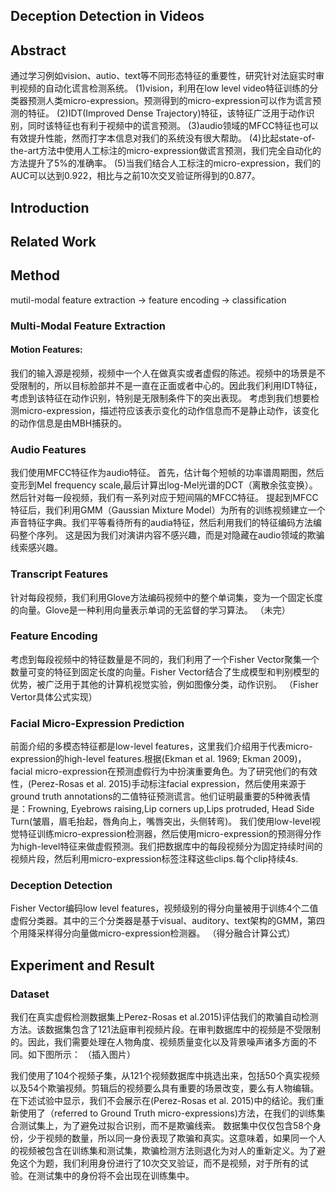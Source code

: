 ## Deception Detection in Videos 

## Abstract
通过学习例如vision、autio、text等不同形态特征的重要性，研究针对法庭实时审判视频的自动化谎言检测系统。
(1)vision，利用在low level video特征训练的分类器预测人类micro-expression。预测得到的micro-expression可以作为谎言预测的特征。
(2)IDT(Improved Dense Trajectory)特征，该特征广泛用于动作识别，同时该特征也有利于视频中的谎言预测。
(3)audio领域的MFCC特征也可以有效提升性能，然而打字本信息对我们的系统没有很大帮助。
(4)比起state-of-the-art方法中使用人工标注的micro-expression做谎言预测，我们完全自动化的方法提升了5%的准确率。
(5)当我们结合人工标注的micro-expression，我们的AUC可以达到0.922，相比与之前10次交叉验证所得到的0.877。


## Introduction



## Related Work


## Method

mutil-modal feature extraction -> feature encoding -> classification

### Multi-Modal Feature Extraction

#### Motion Features:
我们的输入源是视频，视频中一个人在做真实或者虚假的陈述。视频中的场景是不受限制的，所以目标脸部并不是一直在正面或者中心的。因此我们利用IDT特征，考虑到该特征在动作识别，特别是无限制条件下的突出表现。
考虑到我们想要检测micro-expression，描述符应该表示变化的动作信息而不是静止动作，该变化的动作信息是由MBH捕获的。    


### Audio Features

我们使用MFCC特征作为audio特征。
首先，估计每个短帧的功率谱周期图，然后变形到Mel frequency scale,最后计算出log-Mel光谱的DCT（离散余弦变换）。然后针对每一段视频，我们有一系列对应于短间隔的MFCC特征。
提起到MFCC特征后，我们利用GMM（Gaussian Mixture Model）为所有的训练视频建立一个声音特征字典。我们平等看待所有的audia特征，然后利用我们的特征编码方法编码整个序列。
这是因为我们对演讲内容不感兴趣，而是对隐藏在audio领域的欺骗线索感兴趣。

### Transcript Features
针对每段视频，我们利用Glove方法编码视频中的整个单词集，变为一个固定长度的向量。Glove是一种利用向量表示单词的无监督的学习算法。
（未完）

### Feature Encoding

考虑到每段视频中的特征数量是不同的，我们利用了一个Fisher Vector聚集一个数量可变的特征到固定长度的向量。Fisher Vector结合了生成模型和判别模型的优势，被广泛用于其他的计算机视觉实验，例如图像分类，动作识别。
（Fisher Vertor具体公式实现）


### Facial Micro-Expression Prediction

前面介绍的多模态特征都是low-level features，这里我们介绍用于代表micro-expression的high-level features.根据(Ekman et
al. 1969; Ekman 2009)，facial micro-expression在预测虚假行为中扮演重要角色。为了研究他们的有效性，(Perez-Rosas et al. 2015)手动标注facial expression，然后使用来源于ground truth annotations的二值特征预测谎言。他们证明最重要的5种微表情是：Frowning, Eyebrows raising,Lip corners up,Lips protruded, Head Side Turn(皱眉，眉毛抬起，唇角向上，嘴唇突出，头侧转弯)。
我们使用low-level视觉特征训练micro-expression检测器，然后使用micro-expression的预测得分作为high-level特征来做虚假预测。我们把数据库中的每段视频分为固定持续时间的视频片段，然后利用micro-expression标签注释这些clips.每个clip持续4s.

### Deception Detection

Fisher Vector编码low level features，视频级别的得分向量被用于训练4个二值虚假分类器。其中的三个分类器是基于visual、auditory、text架构的GMM，第四个用降采样得分向量做micro-expression检测器。
（得分融合计算公式）

## Experiment and Result

### Dataset
我们在真实虚假检测数据集上Perez-Rosas et al.2015)评估我们的欺骗自动检测方法。该数据集包含了121法庭审判视频片段。在审判数据库中的视频是不受限制的。因此，我们需要处理在人物角度、视频质量变化以及背景噪声诸多方面的不同。如下图所示：
（插入图片）

我们使用了104个视频子集，从121个视频数据库中挑选出来，包括50个真实视频以及54个欺骗视频。剪辑后的视频要么具有重要的场景改变，要么有人物编辑。在下述试验中显示，我们不会展示在(Perez-Rosas et al. 2015)中的结论。我们重新使用了（referred to Ground Truth micro-expressions)方法，在我们的训练集合测试集上，为了避免过拟合识别，而不是欺骗线索。
数据集中仅仅包含58个身份，少于视频的数量，所以同一身份表现了欺骗和真实。这意味着，如果同一个人的视频被包含在训练集和测试集，欺骗检测方法则退化为对人的重新定义。为了避免这个为题，我们利用身份进行了10次交叉验证，而不是视频，对于所有的试验。在测试集中的身份将不会出现在训练集中。












    
